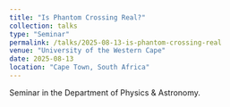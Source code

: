 ```yaml
---
title: "Is Phantom Crossing Real?"
collection: talks
type: "Seminar"
permalink: /talks/2025-08-13-is-phantom-crossing-real
venue: "University of the Western Cape"
date: 2025-08-13
location: "Cape Town, South Africa"
---
```


Seminar in the Department of Physics & Astronomy.
